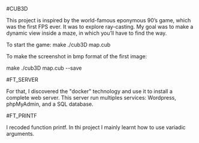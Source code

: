 #CUB3D

This project is inspired by the world-famous eponymous 90’s game, which
was the first FPS ever. It was to explore ray-casting. My goal was to
make a dynamic view inside a maze, in which you’ll have to find the way.


To start the game:
make
./cub3D map.cub

To make the screenshot in bmp format of the first image:

make
./cub3D map.cub --save


#FT_SERVER

For that, I discovered the "docker" technology and use it to install a complete web server. This server run
multiples services: Wordpress, phpMyAdmin, and a SQL database.


#FT_PRINTF

I recoded function printf. In thi project I mainly learnt how to use variadic arguments.
